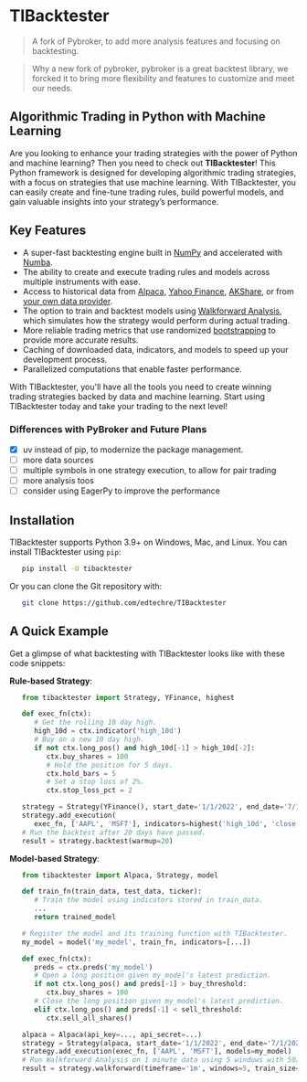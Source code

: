 # TIBacktester
> A fork of Pybroker, to add more analysis features and focusing on backtesting.



> Why a new fork of pybroker, pybroker is a great backtest library,
> we forcked it to bring more flexibility and features to customize and meet our needs. 


## Algorithmic Trading in Python with Machine Learning

Are you looking to enhance your trading strategies with the power of Python and
machine learning? Then you need to check out **TIBacktester**! This Python framework
is designed for developing algorithmic trading strategies, with a focus on
strategies that use machine learning. With TIBacktester, you can easily create and
fine-tune trading rules, build powerful models, and gain valuable insights into
your strategy’s performance.



## Key Features

- A super-fast backtesting engine built in [NumPy](https://numpy.org/) and accelerated with [Numba](https://numba.pydata.org/).
- The ability to create and execute trading rules and models across multiple instruments with ease.
- Access to historical data from [Alpaca](https://alpaca.markets/), [Yahoo Finance](https://finance.yahoo.com/), [AKShare](https://github.com/akfamily/akshare), or from [your own data provider](https://www.TIBacktester.com/en/latest/notebooks/7.%20Creating%20a%20Custom%20Data%20Source.html).
- The option to train and backtest models using [Walkforward Analysis](https://www.TIBacktester.com/en/latest/notebooks/6.%20Training%20a%20Model.html#Walkforward-Analysis), which simulates how the strategy would perform during actual trading.
- More reliable trading metrics that use randomized [bootstrapping](https://en.wikipedia.org/wiki/Bootstrapping_(statistics)) to provide more accurate results.
- Caching of downloaded data, indicators, and models to speed up your development process.
- Parallelized computations that enable faster performance.

With TIBacktester, you'll have all the tools you need to create winning trading
strategies backed by data and machine learning. Start using TIBacktester today and
take your trading to the next level!


### Differences with PyBroker and Future Plans

- [x] uv instead of pip, to modernize the package management.
- [ ] more data sources
- [ ] multiple symbols in one strategy execution, to allow for pair trading
- [ ] more analysis toos
- [ ] consider using EagerPy to improve the performance

## Installation

TIBacktester supports Python 3.9+ on Windows, Mac, and Linux. You can install
TIBacktester using ``pip``:

```bash
   pip install -U tibacktester
```

Or you can clone the Git repository with:

```bash
   git clone https://github.com/edtechre/TIBacktester
```

## A Quick Example

Get a glimpse of what backtesting with TIBacktester looks like with these code
snippets:

**Rule-based Strategy**:

```python
   from tibacktester import Strategy, YFinance, highest

   def exec_fn(ctx):
      # Get the rolling 10 day high.
      high_10d = ctx.indicator('high_10d')
      # Buy on a new 10 day high.
      if not ctx.long_pos() and high_10d[-1] > high_10d[-2]:
         ctx.buy_shares = 100
         # Hold the position for 5 days.
         ctx.hold_bars = 5
         # Set a stop loss of 2%.
         ctx.stop_loss_pct = 2

   strategy = Strategy(YFinance(), start_date='1/1/2022', end_date='7/1/2022')
   strategy.add_execution(
      exec_fn, ['AAPL', 'MSFT'], indicators=highest('high_10d', 'close', period=10))
   # Run the backtest after 20 days have passed.
   result = strategy.backtest(warmup=20)
```

**Model-based Strategy**:

```python
   from tibacktester import Alpaca, Strategy, model

   def train_fn(train_data, test_data, ticker):
      # Train the model using indicators stored in train_data.
      ...
      return trained_model

   # Register the model and its training function with TIBacktester.
   my_model = model('my_model', train_fn, indicators=[...])

   def exec_fn(ctx):
      preds = ctx.preds('my_model')
      # Open a long position given my_model's latest prediction.
      if not ctx.long_pos() and preds[-1] > buy_threshold:
         ctx.buy_shares = 100
      # Close the long position given my_model's latest prediction.
      elif ctx.long_pos() and preds[-1] < sell_threshold:
         ctx.sell_all_shares()

   alpaca = Alpaca(api_key=..., api_secret=...)
   strategy = Strategy(alpaca, start_date='1/1/2022', end_date='7/1/2022')
   strategy.add_execution(exec_fn, ['AAPL', 'MSFT'], models=my_model)
   # Run Walkforward Analysis on 1 minute data using 5 windows with 50/50 train/test data.
   result = strategy.walkforward(timeframe='1m', windows=5, train_size=0.5)
```


